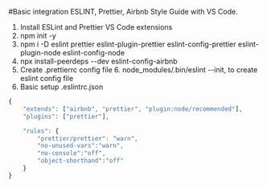 #Basic integration ESLINT, Prettier, Airbnb Style Guide with VS Code.

1. Install ESLint and Prettier VS Code extensions
2. npm init -y
3. npm i -D eslint prettier eslint-plugin-prettier eslint-config-prettier eslint-plugin-node eslint-config-node
4. npx install-peerdeps --dev eslint-config-airbnb
5. Create .prettierrc config file 6. node_modules/.bin/eslint --init, to create eslint config file
6. Basic setup .eslintrc.json

```javascript
{
    "extends": ["airbnb", "prettier", "plugin:node/recommended"],
    "plugins": ["prettier"],

    "rules": {
        "prettier/prettier": "warn",
        "no-unused-vars":"warn",
        "no-console":"off",
        "object-shorthand":"off"
    }
}
```
